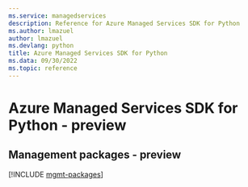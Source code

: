 ```yaml
---
ms.service: managedservices
description: Reference for Azure Managed Services SDK for Python
ms.author: lmazuel
author: lmazuel
ms.devlang: python
title: Azure Managed Services SDK for Python
ms.data: 09/30/2022
ms.topic: reference
---
```

# Azure Managed Services SDK for Python - preview

## Management packages - preview
[!INCLUDE [mgmt-packages](managed-services-mgmt-index.md)]
